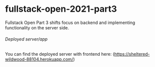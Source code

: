 # fullstack-open-2021-part3

Fullstack Open Part 3 shifts focus on backend and implementing functionality on the server side. 

###### Deployed server/app

You can find the deployed server with frontend here:
(https://sheltered-wildwood-88104.herokuapp.com/)


